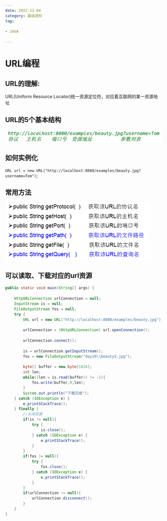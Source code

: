 ```yaml
---
date: 2022-12-04
category: 基础进阶
tag:

- JAVA

---
```


# URL编程

## URL的理解:

URL(Uniform Resource Locator)统一资源定位符，对应着互联网的某一资源地址

## URL的5个基本结构

![img.png](../images/URL2.png)

## 如何实例化

`URL url = new URL("http://localhost:8080/examples/beauty.jpg?username=Tom")`;

## 常用方法

![img.png](../images/URL.png)

## 可以读取、下载对应的url资源

```java
public static void main(String[] args) {

	HttpURLConnection urlConnection = null;
	InputStream is = null;
	FileOutputStream fos = null;
	try {
		URL url = new URL("http://localhost:8080/examples/beauty.jpg");
		
		urlConnection = (HttpURLConnection) url.openConnection();
		
		urlConnection.connect();
		
		is = urlConnection.getInputStream();
		fos = new FileOutputStream("day10\\beauty3.jpg");
		
		byte[] buffer = new byte[1024];
		int len;
		while((len = is.read(buffer)) != -1){
			fos.write(buffer,0,len);
		}
		System.out.println("下载完成");
	} catch (IOException e) {
		e.printStackTrace();
	} finally {
		//关闭资源
		if(is != null){
			try {
				is.close();
			} catch (IOException e) {
				e.printStackTrace();
			}
		}
		if(fos != null){
			try {
				fos.close();
			} catch (IOException e) {
				e.printStackTrace();
			}
		}
		if(urlConnection != null){
			urlConnection.disconnect();
		}
	}
}
```
